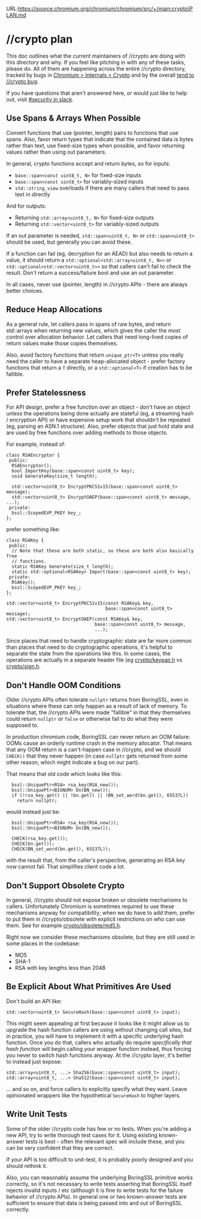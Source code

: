 URL:https://source.chromium.org/chromium/chromium/src/+/main:crypto\PLAN.md
# //crypto plan

This doc outlines what the current maintainers of //crypto are doing with this
directory and why. If you feel like pitching in with any of these tasks, please
do. All of them are happening across the entire //crypto directory, tracked by
bugs in [Chromium > Internals > Crypto](https://issues.chromium.org/issues?q=status:open%20componentid:1768937&s=created_time:desc)
and by the overall [tend to //crypto bug](https://issues.chromium.org/issues/367888389).

If you have questions that aren't answered here, or would just like to help out,
visit [#security in slack](https://app.slack.com/client/T039UTRBS/CGK7KLZD4).

## Use Spans & Arrays When Possible

Convert functions that use (pointer, length) pairs to functions that use spans.
Also, favor return types that indicate that the contained data is bytes rather
than text, use fixed-size types when possible, and favor returning values rather
than using out parameters.

In general, crypto functions accept and return bytes, so for inputs:

* `base::span<const uint8_t, N>` for fixed-size inputs
* `base::span<const uint8_t>` for variably-sized inputs
* `std::string_view` overloads if there are many callers that need to pass text
  in directly

And for outputs:

* Returning `std::array<uint8_t, N>` for fixed-size outputs
* Returning `std::vector<uint8_t>` for variably-sized outputs

If an out parameter is needed, `std::span<uint8_t, N>` or `std::span<uint8_t>`
should be used, but generally you can avoid these.

If a function can fail (eg, decryption for an AEAD) but also needs to return a
value, it should return a `std::optional<std::array<uint8_t, N>>` or `
std::optional<std::vector<uint8_t>>` so that callers can't fail to check the
result. Don't return a success/failure bool and use an out parameter.

In all cases, never use (pointer, length) in //crypto APIs - there are always
better choices.

## Reduce Heap Allocations

As a general rule, let callers pass in spans of raw bytes, and return
std::arrays when returning new values, which gives the caller the most control
over allocation behavior. Let callers that need long-lived copies of return
values make those copies themselves.

Also, avoid factory functions that return `unique_ptr<T>` unless you really need
the caller to have a separate heap-allocated object - prefer factory functions
that return a `T` directly, or a `std::optional<T>` if creation has to be
fallible.

## Prefer Statelessness

For API design, prefer a free function over an object - don't have an object
unless the operations being done actually are stateful (eg, a streaming hash /
encryption API) or have expensive setup work that shouldn't be repeated (eg,
parsing an ASN.1 structure). Also, prefer objects that just hold state and are
used by free functions over adding methods to those objects.

For example, instead of:

```
class RSAEncryptor {
 public:
  RSAEncryptor();
  bool ImportKey(base::span<const uint8_t> key);
  void GenerateKey(size_t length);

  std::vector<uint8_t> EncryptPKCS1v15(base::span<const uint8_t> message);
  std::vector<uint8_t> EncryptOAEP(base::span<const uint8_t> message, ...);
 private:
  bssl::ScopedEVP_PKEY key_;
};
```

prefer something like:

```
class RSAKey {
 public:
  // Note that these are both static, so these are both also basically free
  // functions.
  static RSAKey Generate(size_t length);
  static std::optional<RSAKey> Import(base::span<const uint8_t> key);
 private:
  RSAKey();
  bssl::ScopedEVP_PKEY key_;
};

std::vector<uint8_t> EncryptPKCS1v15(const RSAKey& key,
                                     base::span<const uint8_t> message);
std::vector<uint8_t> EncryptOAEP(const RSAKey& key,
                                 base::span<const uint8_t> message,
                                 ...);
```

Since places that need to handle cryptographic state are far more common than
places that need to do cryptographic operations, it's helpful to separate the
state from the operations like this. In some cases, the operations are actually
in a separate header file (eg [crypto/keypair.h](keypair.h) vs
[crypto/sign.h](sign.h).

## Don't Handle OOM Conditions

Older //crypto APIs often tolerate `nullptr` returns from BoringSSL, even in
situations where these can only happen as a result of lack of memory. To
tolerate that, the //crypto APIs were made "fallible" in that they themselves
could return `nullptr` or `false` or otherwise fail to do what they were
supposed to.

In production chromium code, BoringSSL can never return an OOM failure: OOMs
cause an orderly runtime crash in the memory allocator. That means that any OOM
return is a can't-happen case in //crypto, and we should `CHECK()` that they
never happen (in case `nullptr` gets returned from some other reason, which
might indicate a bug on our part).

That means that old code which looks like this:

```
  bssl::UniquePtr<RSA> rsa_key(RSA_new());
  bssl::UniquePtr<BIGNUM> bn(BN_new());
  if (!rsa_key.get() || !bn.get() || !BN_set_word(bn.get(), 65537L))
    return nullptr;
```

would instead just be:

```
  bssl::UniquePtr<RSA> rsa_key(RSA_new());
  bssl::UniquePtr<BIGNUM> bn(BN_new());

  CHECK(rsa_key.get());
  CHECK(bn.get());
  CHECK(BN_set_word(bn.get(), 65537L));
```

with the result that, from the caller's perspective, generating an RSA key now
cannot fail. That simplifies client code a lot.

## Don't Support Obsolete Crypto

In general, //crypto should not expose broken or obsolete mechanisms to callers.
Unfortunately Chromium is sometimes required to use these mechanisms anyway for
compatibility; when we do have to add them, prefer to put them in
//crypto/obsolete with explicit restrictions on who can use them. See for
example [crypto/obsolete/md5.h](obsolete/md5.h).

Right now we consider these mechanisms obsolete, but they are still used in some
places in the codebase:

* MD5
* SHA-1
* RSA with key lengths less than 2048

## Be Explicit About What Primitives Are Used

Don't build an API like:

```
std::vector<uint8_t> SecureHash(base::span<const uint8_t> input);
```

This might seem appealing at first because it looks like it might allow us to
upgrade the hash function callers are using without changing call sites, but in
practice, you will have to implement it with a specific underlying hash
function. Once you do that, callers who actually do require *specifically that
hash function* will begin calling your wrapper function instead, thus forcing
you never to switch hash functions anyway. At the //crypto layer, it's better to
instead just expose:

```
std::array<uint8_t, ...> Sha256(base::span<const uint8_t> input);
std::array<uint8_t, ...> Sha512(base::span<const uint8_t> input);
```

... and so on, and force callers to explicitly specify what they want. Leave
opinionated wrappers like the hypothetical `SecureHash` to higher layers.

## Write Unit Tests

Some of the older //crypto code has few or no tests. When you're adding a new
API, try to write thorough test cases for it. Using existing known-answer tests
is best - often the relevant spec will include these, and you can be very
confident that they are correct.

If your API is too difficult to unit-test, it is probably poorly designed and
you should rethink it.

Also, you can reasonably assume the underlying BoringSSL primitive works
correctly, so it's not necessary to write tests asserting that BoringSSL itself
rejects invalid inputs / etc (although it is fine to write tests for the failure
behavior of //crypto APIs). In general one or two known-answer tests are
sufficient to ensure that data is being passed into and out of BoringSSL
correctly.
